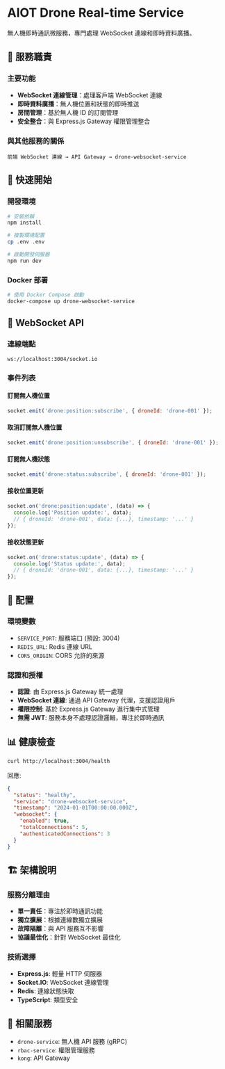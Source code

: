 # AIOT Drone Real-time Service

無人機即時通訊微服務，專門處理 WebSocket 連線和即時資料廣播。

## 🎯 服務職責

### 主要功能
- **WebSocket 連線管理**：處理客戶端 WebSocket 連線
- **即時資料廣播**：無人機位置和狀態的即時推送
- **房間管理**：基於無人機 ID 的訂閱管理
- **安全整合**：與 Express.js Gateway 權限管理整合

### 與其他服務的關係
```
前端 WebSocket 連線 → API Gateway → drone-websocket-service
```

## 🚀 快速開始

### 開發環境
```bash
# 安裝依賴
npm install

# 複製環境配置
cp .env .env

# 啟動開發伺服器
npm run dev
```

### Docker 部署
```bash
# 使用 Docker Compose 啟動
docker-compose up drone-websocket-service
```

## 📡 WebSocket API

### 連線端點
```
ws://localhost:3004/socket.io
```

### 事件列表

#### 訂閱無人機位置
```javascript
socket.emit('drone:position:subscribe', { droneId: 'drone-001' });
```

#### 取消訂閱無人機位置
```javascript
socket.emit('drone:position:unsubscribe', { droneId: 'drone-001' });
```

#### 訂閱無人機狀態
```javascript
socket.emit('drone:status:subscribe', { droneId: 'drone-001' });
```

#### 接收位置更新
```javascript
socket.on('drone:position:update', (data) => {
  console.log('Position update:', data);
  // { droneId: 'drone-001', data: {...}, timestamp: '...' }
});
```

#### 接收狀態更新
```javascript
socket.on('drone:status:update', (data) => {
  console.log('Status update:', data);
  // { droneId: 'drone-001', data: {...}, timestamp: '...' }
});
```

## 🔧 配置

### 環境變數
- `SERVICE_PORT`: 服務端口 (預設: 3004)
- `REDIS_URL`: Redis 連線 URL
- `CORS_ORIGIN`: CORS 允許的來源

### 認證和授權
- **認證**: 由 Express.js Gateway 統一處理
- **WebSocket 連線**: 通過 API Gateway 代理，支援認證用戶
- **權限控制**: 基於 Express.js Gateway 進行集中式管理
- **無需 JWT**: 服務本身不處理認證邏輯，專注於即時通訊

## 📊 健康檢查

```bash
curl http://localhost:3004/health
```

回應:
```json
{
  "status": "healthy",
  "service": "drone-websocket-service",
  "timestamp": "2024-01-01T00:00:00.000Z",
  "websocket": {
    "enabled": true,
    "totalConnections": 5,
    "authenticatedConnections": 3
  }
}
```

## 🏗️ 架構說明

### 服務分離理由
- **單一責任**：專注於即時通訊功能
- **獨立擴展**：根據連線數獨立擴展
- **故障隔離**：與 API 服務互不影響
- **協議最佳化**：針對 WebSocket 最佳化

### 技術選擇
- **Express.js**: 輕量 HTTP 伺服器
- **Socket.IO**: WebSocket 連線管理
- **Redis**: 連線狀態快取
- **TypeScript**: 類型安全

## 🔗 相關服務

- `drone-service`: 無人機 API 服務 (gRPC)
- `rbac-service`: 權限管理服務
- `kong`: API Gateway